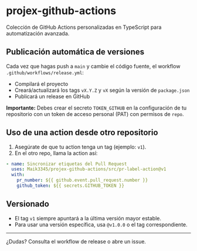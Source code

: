 # projex-github-actions

Colección de GitHub Actions personalizadas en TypeScript para automatización avanzada.

## Publicación automática de versiones

Cada vez que hagas push a `main` y cambie el código fuente, el workflow `.github/workflows/release.yml`:
- Compilará el proyecto
- Creará/actualizará los tags `vX.Y.Z` y `vX` según la versión de `package.json`
- Publicará un release en GitHub

**Importante:**
Debes crear el secreto `TOKEN_GITHUB` en la configuración de tu repositorio con un token de acceso personal (PAT) con permisos de `repo`.

## Uso de una action desde otro repositorio

1. Asegúrate de que tu action tenga un tag (ejemplo: `v1`).
2. En el otro repo, llama la action así:

```yaml
- name: Sincronizar etiquetas del Pull Request
  uses: Maik3345/projex-github-actions/src/pr-label-action@v1
  with:
    pr_number: ${{ github.event.pull_request.number }}
    github_token: ${{ secrets.GITHUB_TOKEN }}
```

## Versionado

- El tag `v1` siempre apuntará a la última versión mayor estable.
- Para usar una versión específica, usa `@v1.0.0` o el tag correspondiente.

---
¿Dudas? Consulta el workflow de release o abre un issue.
